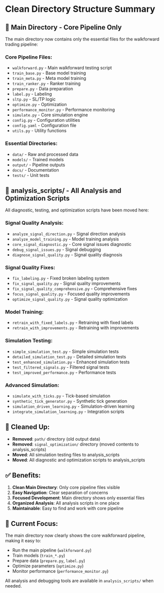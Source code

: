 # Clean Directory Structure Summary

## 🎯 **Main Directory - Core Pipeline Only**

The main directory now contains only the essential files for the walkforward trading pipeline:

### **Core Pipeline Files:**
- `walkforward.py` - Main walkforward testing script
- `train_base.py` - Base model training
- `train_meta.py` - Meta model training  
- `train_ranker.py` - Ranker training
- `prepare.py` - Data preparation
- `label.py` - Labeling
- `sltp.py` - SL/TP logic
- `optimize.py` - Optimization
- `performance_monitor.py` - Performance monitoring
- `simulate.py` - Core simulation engine
- `config.py` - Configuration utilities
- `config.yaml` - Configuration file
- `utils.py` - Utility functions

### **Essential Directories:**
- `data/` - Raw and processed data
- `models/` - Trained models
- `output/` - Pipeline outputs
- `docs/` - Documentation
- `tests/` - Unit tests

## 📁 **analysis_scripts/ - All Analysis and Optimization Scripts**

All diagnostic, testing, and optimization scripts have been moved here:

### **Signal Quality Analysis:**
- `analyze_signal_direction.py` - Signal direction analysis
- `analyze_model_training.py` - Model training analysis
- `core_signal_diagnostic.py` - Core signal issues diagnostic
- `debug_signal_issues.py` - Signal debugging
- `diagnose_signal_quality.py` - Signal quality diagnosis

### **Signal Quality Fixes:**
- `fix_labeling.py` - Fixed broken labeling system
- `fix_signal_quality.py` - Signal quality improvements
- `fix_signal_quality_comprehensive.py` - Comprehensive fixes
- `focus_signal_quality.py` - Focused quality improvements
- `optimize_signal_quality.py` - Signal quality optimization

### **Model Training:**
- `retrain_with_fixed_labels.py` - Retraining with fixed labels
- `retrain_with_improvements.py` - Retraining with improvements

### **Simulation Testing:**
- `simple_simulation_test.py` - Simple simulation tests
- `detailed_simulation_test.py` - Detailed simulation tests
- `test_enhanced_simulation.py` - Enhanced simulation tests
- `test_filtered_signals.py` - Filtered signal tests
- `test_improved_performance.py` - Performance tests

### **Advanced Simulation:**
- `simulate_with_ticks.py` - Tick-based simulation
- `synthetic_tick_generator.py` - Synthetic tick generation
- `simulation_driven_learning.py` - Simulation-driven learning
- `integrate_simulation_learning.py` - Integration scripts

## 🧹 **Cleaned Up:**

- **Removed**: `path/` directory (old output data)
- **Removed**: `signal_optimization/` directory (moved contents to analysis_scripts)
- **Moved**: All simulation testing files to analysis_scripts
- **Moved**: All diagnostic and optimization scripts to analysis_scripts

## ✅ **Benefits:**

1. **Clean Main Directory**: Only core pipeline files visible
2. **Easy Navigation**: Clear separation of concerns
3. **Focused Development**: Main directory shows only essential files
4. **Organized Analysis**: All analysis scripts in one place
5. **Maintainable**: Easy to find and work with core pipeline

## 🎯 **Current Focus:**

The main directory now clearly shows the core walkforward pipeline, making it easy to:
- Run the main pipeline (`walkforward.py`)
- Train models (`train_*.py`)
- Prepare data (`prepare.py`, `label.py`)
- Optimize parameters (`optimize.py`)
- Monitor performance (`performance_monitor.py`)

All analysis and debugging tools are available in `analysis_scripts/` when needed. 